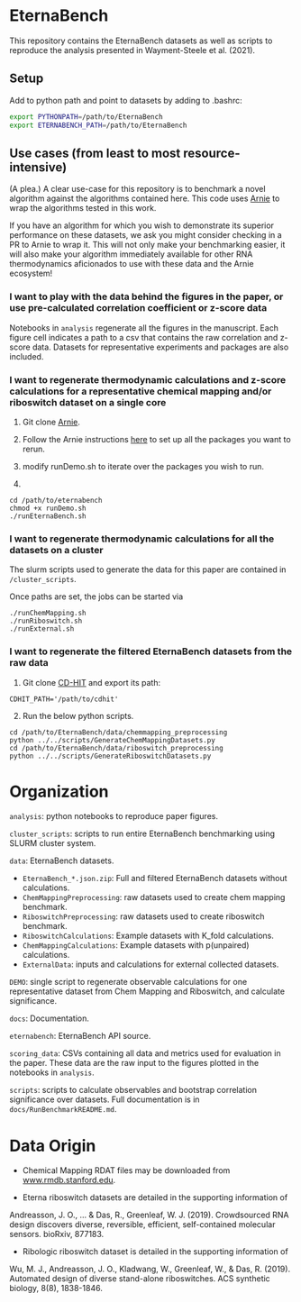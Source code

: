 # EternaBench

This repository contains the EternaBench datasets as well as scripts to reproduce the analysis presented in Wayment-Steele et al. (2021).


## Setup

Add to python path and point to datasets by adding to .bashrc:
```bash
export PYTHONPATH=/path/to/EternaBench
export ETERNABENCH_PATH=/path/to/EternaBench
```

## Use cases (from least to most resource-intensive)

(A plea.) A clear use-case for this repository is to benchmark a novel algorithm against the algorithms contained here. This code uses [Arnie](https://github.com/DasLab/arnie/) to wrap the algorithms tested in this work.

If you have an algorithm for which you wish to demonstrate its superior performance on these datasets, we ask you might consider checking in a PR to Arnie to wrap it. This will not only make your benchmarking easier, it will also make your algorithm immediately available for other RNA thermodynamics aficionados to use with these data and the Arnie ecosystem!

### I want to play with the data behind the figures in the paper, or use pre-calculated correlation coefficient or z-score data

Notebooks in `analysis` regenerate all the figures in the manuscript. Each figure cell indicates a path to a csv that contains the raw correlation and z-score data. Datasets for representative experiments and packages are also included.

### I want to regenerate thermodynamic calculations and z-score calculations for a representative chemical mapping and/or riboswitch dataset on a single core

1. Git clone [Arnie](https://github.com/DasLab/arnie/).

2. Follow the Arnie instructions [here](https://github.com/DasLab/arnie/blob/master/docs/setup_doc.md) to set up all the packages you want to rerun.

3. modify runDemo.sh to iterate over the packages you wish to run.

4.

```
cd /path/to/eternabench
chmod +x runDemo.sh
./runEternaBench.sh
```

### I want to regenerate thermodynamic calculations for all the datasets on a cluster

The slurm scripts used to generate the data for this paper are contained in `/cluster_scripts`.

Once paths are set, the jobs can be started via
```
./runChemMapping.sh
./runRiboswitch.sh
./runExternal.sh
```

### I want to regenerate the filtered EternaBench datasets from the raw data

1. Git clone [CD-HIT](https://github.com/weizhongli/cdhit) and export its path:

```
CDHIT_PATH='/path/to/cdhit'
```

2. Run the below python scripts.
```
cd /path/to/EternaBench/data/chemmapping_preprocessing
python ../../scripts/GenerateChemMappingDatasets.py
cd /path/to/EternaBench/data/riboswitch_preprocessing
python ../../scripts/GenerateRiboswitchDatasets.py
```

# Organization 

`analysis`: python notebooks to reproduce paper figures.

`cluster_scripts`: scripts to run entire EternaBench benchmarking using SLURM cluster system.

`data`: EternaBench datasets.

- 	`EternaBench_*.json.zip`: Full and filtered EternaBench datasets without calculations.
-	`ChemMappingPreprocessing`: raw datasets used to create chem mapping benchmark.
-	`RiboswitchPreprocessing`: raw datasets used to create riboswitch benchmark.
-	`RiboswitchCalculations`: Example datasets with K_fold calculations.
-	`ChemMappingCalculations`: Example datasets with p(unpaired) calculations.
-	`ExternalData`: inputs and calculations for external collected datasets.

`DEMO`: single script to regenerate observable calculations for one representative dataset from Chem Mapping and Riboswitch, and calculate significance.

`docs`: Documentation.

`eternabench`: EternaBench API source.

`scoring_data`: CSVs containing all data and metrics used for evaluation in the paper. These data are the raw input to the figures plotted in the notebooks in `analysis`.

`scripts`: scripts to calculate observables and bootstrap correlation significance over datasets. Full documentation is in `docs/RunBenchmarkREADME.md`.




# Data Origin

- Chemical Mapping RDAT files may be downloaded from www.rmdb.stanford.edu.

- Eterna riboswitch datasets are detailed in the supporting information of 

Andreasson, J. O., ... & Das, R., Greenleaf, W. J. (2019). Crowdsourced RNA design discovers diverse, reversible, efficient, self-contained molecular sensors. bioRxiv, 877183.

- Ribologic riboswitch dataset is detailed in the supporting information of

Wu, M. J., Andreasson, J. O., Kladwang, W., Greenleaf, W., & Das, R. (2019). Automated design of diverse stand-alone riboswitches. ACS synthetic biology, 8(8), 1838-1846.

